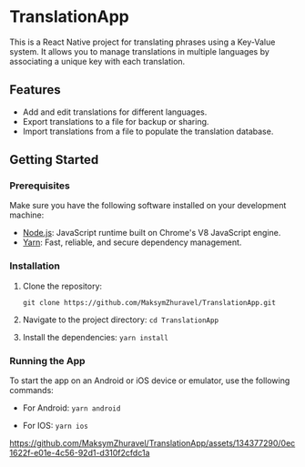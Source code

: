 # TranslationApp
This is a React Native project for translating phrases using a Key-Value system. It allows you to manage translations in multiple languages by associating a unique key with each translation.

## Features

- Add and edit translations for different languages.
- Export translations to a file for backup or sharing.
- Import translations from a file to populate the translation database.

## Getting Started

### Prerequisites

Make sure you have the following software installed on your development machine:

- [Node.js](https://nodejs.org): JavaScript runtime built on Chrome's V8 JavaScript engine.
- [Yarn](https://yarnpkg.com): Fast, reliable, and secure dependency management.

### Installation
1. Clone the repository:

   ```
   git clone https://github.com/MaksymZhuravel/TranslationApp.git
   ```

2. Navigate to the project directory:
  ```cd TranslationApp```


3. Install the dependencies:
  ```yarn install```

### Running the App
To start the app on an Android or iOS device or emulator, use the following commands:

- For Android:
  ```yarn android```


- For IOS:
  ```yarn ios```


https://github.com/MaksymZhuravel/TranslationApp/assets/134377290/0ec1622f-e01e-4c56-92d1-d310f2cfdc1a

